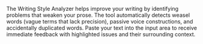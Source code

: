 The Writing Style Analyzer helps improve your writing by identifying problems that weaken your prose. The tool automatically detects weasel words (vague terms that lack precision), passive voice constructions, and accidentally duplicated words. Paste your text into the input area to receive immediate feedback with highlighted issues and their surrounding context.

<!-- Generated from commit: 0fbf511ab06b62a9fe8061198b90904aab111e93 -->